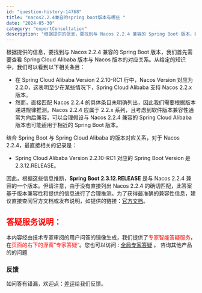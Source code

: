 ```yaml
---
id: "question-history-14768"
title: "nacos2.2.4兼容的spring boot版本有哪些 "
date: "2024-05-30"
category: "expertConsultation"
description: "根据提供的信息，要找到与 Nacos 2.2.4 兼容的 Spring Boot 版本，我们首先需要查看 Spring Cloud Alibaba 版本与 Nacos 版本的对应关系。从给定的知识中，我们可以看到以下相关条目：- 在 Spring Cloud Alibaba Version 2.2."
---
```


根据提供的信息，要找到与 Nacos 2.2.4 兼容的 Spring Boot 版本，我们首先需要查看 Spring Cloud Alibaba 版本与 Nacos 版本的对应关系。从给定的知识中，我们可以看到以下相关条目：

- 在 Spring Cloud Alibaba Version 2.2.10-RC1 行中，Nacos Version 对应为 2.2.0，这表明至少在某些情况下，Spring Cloud Alibaba 支持 Nacos 2.2.x 版本。
- 然而，直接匹配 Nacos 2.2.4 的具体条目未明确列出，因此我们需要根据版本递进规律推测。Nacos 2.2.4 应属于 2.2.x 系列，且考虑到软件版本兼容性通常为向后兼容，可以合理假设与 Nacos 2.2.4 兼容的 Spring Cloud Alibaba 版本也可能适用于相近的 Spring Boot 版本。

结合 Spring Boot 与 Spring Cloud Alibaba 的版本对应关系，对于 Nacos 2.2.4，最直接相关的记录是：

- Spring Cloud Alibaba Version 2.2.10-RC1 对应的 Spring Boot Version 是 2.3.12.RELEASE。

因此，根据这些信息推断，**Spring Boot 2.3.12.RELEASE** 是与 Nacos 2.2.4 兼容的一个版本。但请注意，由于没有直接列出 Nacos 2.2.4 的确切匹配，此答案基于版本兼容性和提供的信息进行了合理推测。为了获得最准确的兼容性信息，建议直接查阅官方文档或发布说明，如提供的链接：[官方文档](https://sca.aliyun.com/docs/2023/overview/version-explain/)。
## <font color="#FF0000">答疑服务说明：</font> 

本内容经由技术专家审阅的用户问答的镜像生成，我们提供了<font color="#FF0000">专家智能答疑服务</font>，在<font color="#FF0000">页面的右下的浮窗”专家答疑“</font>。您也可以访问 : [全局专家答疑](https://opensource.alibaba.com/chatBot) 。 咨询其他产品的的问题

### 反馈
如问答有错漏，欢迎点：[差评](https://ai.nacos.io/user/feedbackByEnhancerGradePOJOID?enhancerGradePOJOId=14771)给我们反馈。
